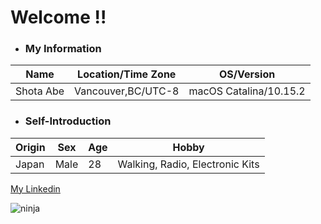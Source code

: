# Welcome !!

- ### My Information
|**Name**|**Location/Time Zone**|**OS/Version**|
|---|---|---|
|Shota Abe|Vancouver,BC/UTC-8|macOS Catalina/10.15.2|

- ### Self-Introduction
|**Origin**|**Sex**|**Age**|**Hobby**|
|---|---|---|---|
|Japan|Male|28|Walking, Radio, Electronic Kits|


[My Linkedin](https://www.linkedin.com/in/shota-a-0a928b190)

![ninja](https://raw.githack.com/sabe-lab/sabe-lab.github.io/sabe-new-branch/pages/vi/profiles/images/ninja.jpg)

